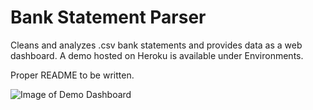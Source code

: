 # Bank Statement Parser
Cleans and analyzes .csv bank statements and provides data as a web dashboard. A demo hosted on Heroku is available under Environments.

Proper README to be written.

![Image of Demo Dashboard](https://i.imgur.com/c0mYCdF.png)
